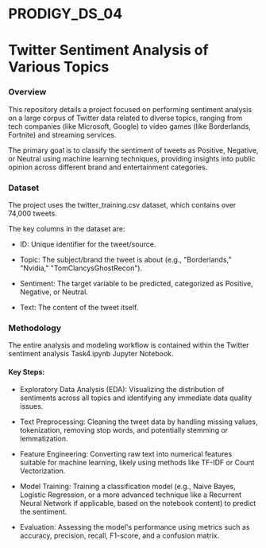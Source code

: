 # PRODIGY_DS_04

# Twitter Sentiment Analysis of Various Topics

### Overview

This repository details a project focused on performing sentiment analysis on a large corpus of Twitter data related to diverse topics, ranging from tech companies (like Microsoft, Google) to video games (like Borderlands, Fortnite) and streaming services.

The primary goal is to classify the sentiment of tweets as Positive, Negative, or Neutral using machine learning techniques, providing insights into public opinion across different brand and entertainment categories.

### Dataset

The project uses the twitter_training.csv dataset, which contains over 74,000 tweets.

The key columns in the dataset are:

- ID: Unique identifier for the tweet/source.

- Topic: The subject/brand the tweet is about (e.g., "Borderlands," "Nvidia," "TomClancysGhostRecon").

- Sentiment: The target variable to be predicted, categorized as Positive, Negative, or Neutral.

- Text: The content of the tweet itself.

### Methodology

The entire analysis and modeling workflow is contained within the Twitter sentiment analysis Task4.ipynb Jupyter Notebook.

#### Key Steps:

* Exploratory Data Analysis (EDA): Visualizing the distribution of sentiments across all topics and identifying any immediate data quality issues.

* Text Preprocessing: Cleaning the tweet data by handling missing values, tokenization, removing stop words, and potentially stemming or lemmatization.

* Feature Engineering: Converting raw text into numerical features suitable for machine learning, likely using methods like TF-IDF or Count Vectorization.

* Model Training: Training a classification model (e.g., Naive Bayes, Logistic Regression, or a more advanced technique like a Recurrent Neural Network if applicable, based on the notebook content) to predict the sentiment.

* Evaluation: Assessing the model's performance using metrics such as accuracy, precision, recall, F1-score, and a confusion matrix.

